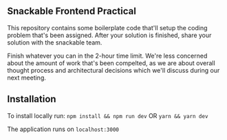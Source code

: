 ## Snackable Frontend Practical
This repository contains some boilerplate code that'll setup the coding problem that's been assigned.  After your solution is finished, share your solution with the snackable team.

Finish whatever you can in the 2-hour time limit.  We're less concerned about the amount of work that's been compelted, as we are about overall thought process and architectural decisions which we'll discuss during our next meeting.

## Installation
To install locally run:
`npm install && npm run dev` 
OR
`yarn && yarn dev`

The application runs on `localhost:3000`
